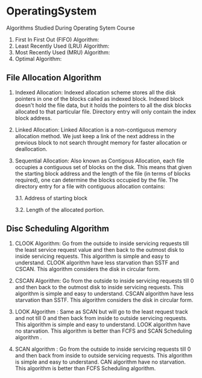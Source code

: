 # OperatingSystem
Algorithms Studied During Operating Sytem Course
1. First In First Out (FIFO) Algorithm:
2. Least Recently Used (LRU) Algorithm:
3. Most Recently Used (MRU) Algorithm:
4. Optimal Algorithm:

## File Allocation Algorithm
1. Indexed Allocation: Indexed allocation scheme stores all the disk pointers in one of the blocks called as indexed block. Indexed block doesn't hold the file data, but it holds the pointers to all the disk blocks allocated to that particular file. Directory entry will only contain the index block address.

2. Linked Allocation: Linked Allocation is a non-contiguous memory allocation method. We just keep a link of the next 
address in the previous block to not search throught memory for faster allocation or deallocation.

3. Sequential Allocation: Also known as Contigous Allocation, each file occupies a contiguous set of blocks on the disk.  This means that given the starting block address and the length of the file (in terms of blocks required), one can determine the blocks occupied by the file. The directory entry for a file with contiguous allocation contains:

    3.1. Address of starting block
 
    3.2. Length of the allocated portion.

## Disc Scheduling Algorithm
1. CLOOK Algorithm: Go from the outside to inside servicing requests till the least service request
value and then back to the outmost disk to inside servicing requests. This algorithm is simple and 
easy to understand. CLOOK algorithm have less starvation than SSTF and CSCAN.
This algorithm considers the disk in circular form.

2. CSCAN Algorithm: Go from the outside to inside servicing requests till 0 and then back to the outmost disk
to inside servicing requests. This algorithm is simple and easy to understand. CSCAN algorithm have
less starvation than SSTF. This algorithm considers the disk in circular form.

3. LOOK Algorithm : Same as SCAN but will go to the least request track and not till 0 
and then back from inside to outside servicing requests. This algorithm is simple and easy to 
understand. LOOK algorithm have no starvation. This algorithm is better than FCFS and SCAN 
Scheduling algorithm .

4. SCAN algorithm : Go from the outside to inside servicing requests till 0 and then back from inside
to outside servicing requests. This algorithm is simple and easy to understand. CAN algorithm have
no starvation. This algorithm is better than FCFS Scheduling algorithm.
